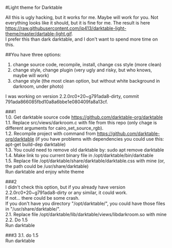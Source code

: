 #Light theme for Darktable

All this is ugly hacking, but it works for me. Maybe will work for you.
Not everything looks like it should, but it is fine for me. 
The result is here <https://raw.githubusercontent.com/ip413/darktable-light-theme/master/dartable-light.gif>.  
I prefer this than dark darktable, and I don't want to spend
more time on this.

##You have three options:  
1. change source code, recompile, install, change css style (more clean)  
2. change style, change plugin (very ugly and risky, but who knows, maybe will work)
3. change style (the most clean option, but without white background in darkroom, under photo)

I was working on version 2.2.0rc0+20~g791ada8-dirty, commit 791ada866085fbd10a8a6bbe1e080409fa8a13cf.

###1  
1.0. Get darktable source code <https://github.com/darktable-org/darktable>  
1.1. Replace src/views/darkroom.c with file from this repo (only chage is different arguments for cairo_set_source_rgb).  
1.2. Recompile project with command from <https://github.com/darktable-org/darktable> (if you have problems with dependencies you could use this: apt-get build-dep darktable)  
1.3. You could need to remove old darktable by: sudo apt remove darktable  
1.4. Make link to you current binary file in /opt/darktable/bin/darktable  
1.5. Replace file /opt/darktable/share/darktable/darktable.css with mine (or, the path could be /usr/share/darktable)   
Run darktable and enjoy white theme

###2  
I didn't check this option, but if you already have version 2.2.0rc0+20~g791ada8-dirty or any similar, it could work.  
If not... there could be some crash.  
If you don't have you directory "/opt/darktable/", you could have those files in "/usr/share/darktable/".  
2.1. Replace file /opt/darktable/lib/darktable/views/libdarkroom.so with mine  
2.2. Do 1.5  
Run darktable  

###3
3.1. do 1.5  
Run darktable
